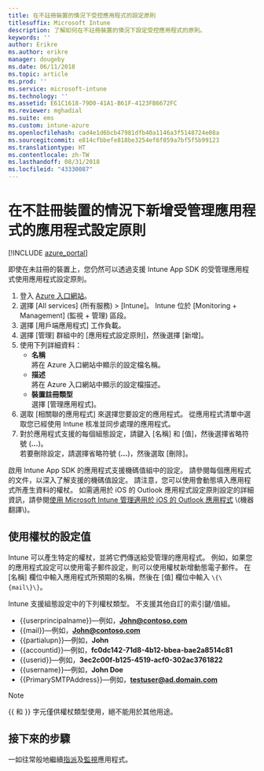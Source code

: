 ```yaml
---
title: 在不註冊裝置的情況下受控應用程式的設定原則
titlesuffix: Microsoft Intune
description: 了解如何在不註冊裝置的情況下設定受控應用程式的原則。
keywords: ''
author: Erikre
ms.author: erikre
manager: dougeby
ms.date: 06/11/2018
ms.topic: article
ms.prod: ''
ms.service: microsoft-intune
ms.technology: ''
ms.assetid: E61C1618-79D0-41A1-B61F-4123FB6672FC
ms.reviewer: mghadial
ms.suite: ems
ms.custom: intune-azure
ms.openlocfilehash: cad4e1d6bcb47981dfb40a1146a3f5148724e08a
ms.sourcegitcommit: e814cfbbefe818be3254ef6f859a7bf5f5b99123
ms.translationtype: HT
ms.contentlocale: zh-TW
ms.lasthandoff: 08/31/2018
ms.locfileid: "43330087"
---
```

# <a name="add-app-configuration-policies-for-managed-apps-without-device-enrollment"></a>在不註冊裝置的情況下新增受管理應用程式的應用程式設定原則

[!INCLUDE [azure_portal](./includes/azure_portal.md)]

即使在未註冊的裝置上，您仍然可以透過支援 Intune App SDK 的受管理應用程式使用應用程式設定原則。 

1. 登入 [Azure 入口網站](https://portal.azure.com)。
2. 選擇 [All services] (所有服務) > [Intune]。 Intune 位於 [Monitoring + Management] (監視 + 管理) 區段。
3. 選擇 [用戶端應用程式] 工作負載。
4. 選擇 [管理] 群組中的 [應用程式設定原則]，然後選擇 [新增]。
5. 使用下列詳細資料：
    - **名稱**  
      將在 Azure 入口網站中顯示的設定檔名稱。
    - **描述**  
      將在 Azure 入口網站中顯示的設定檔描述。
    - **裝置註冊類型**  
      選擇 [管理應用程式]。
6. 選取 [相關聯的應用程式] 來選擇您要設定的應用程式。 從應用程式清單中選取您已經使用 Intune 核准並同步處理的應用程式。
7. 對於應用程式支援的每個組態設定，請鍵入 [名稱] 和 [值]，然後選擇省略符號 (**...**)。  
    若要刪除設定，請選擇省略符號 (**...**)，然後選取 [刪除]。  
    
啟用 Intune App SDK 的應用程式支援機碼值組中的設定。 請參閱每個應用程式的文件，以深入了解支援的機碼值設定。 請注意，您可以使用會動態填入應用程式所產生資料的權杖。 如需適用於 iOS 的 Outlook 應用程式設定原則設定的詳細資訊，請參閱[使用 Microsoft Intune 管理適用於 iOS 的 Outlook 應用程式](https://technet.microsoft.com/en-us/library/mt813789(v=exchg.150).aspx) \(機器翻譯\)。

## <a name="configuration-values-for-using-tokens"></a>使用權杖的設定值

Intune 可以產生特定的權杖，並將它們傳送給受管理的應用程式。 例如，如果您的應用程式設定可以使用電子郵件設定，則可以使用權杖新增動態電子郵件。 在 [名稱] 欄位中輸入應用程式所預期的名稱，然後在 [值] 欄位中輸入 `\{\{mail\}\}`。

Intune 支援組態設定中的下列權杖類型。 不支援其他自訂的索引鍵/值組。

- \{\{userprincipalname\}\}—例如，**John@contoso.com**
- \{\{mail\}\}—例如，**John@contoso.com**
- \{\{partialupn\}\}—例如，**John**
- \{\{accountid\}\}—例如，**fc0dc142-71d8-4b12-bbea-bae2a8514c81**
- \{\{userid\}\}—例如，**3ec2c00f-b125-4519-acf0-302ac3761822**
- \{\{username\}\}—例如，**John Doe**
- \{\{PrimarySMTPAddress\}\}—例如，**testuser@ad.domain.com** 


> [!Note]  
> \{\{ 和 \}\} 字元僅供權杖類型使用，絕不能用於其他用途。

## <a name="next-steps"></a>接下來的步驟

一如往常般地繼續[指派](apps-deploy.md)及[監視](apps-monitor.md)應用程式。
